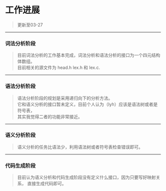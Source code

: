 # 工作进展  
> 更新至03-27
------------------------------
### 词法分析阶段
  > 目前词法分析的工作基本完成，词法分析和语法分析的接口为一个四元结构体数组。  
  > 目前相关的源文件为 head.h  lex.h 和 lex.c.
----------------------------
### 语法分析阶段
> 语法分析阶段的规划是采用递归向下的分析方法。   
> 它和语义分析的接口暂未定义，目前个人认为（lyh）应该是语法树或者是符号表，  
> 其实我觉得二者的功能非常接近。  
---------------------------
### 语义分析阶段
> 语义分析的任务比语法少，利用语法树或者符号表检查错误即可。
-----------------------------
### 代码生成阶段
> 目前认为语义分析和代码生成阶段没有定义什么接口，因为只要写好映射关系，
> 直接生成代码即可。
